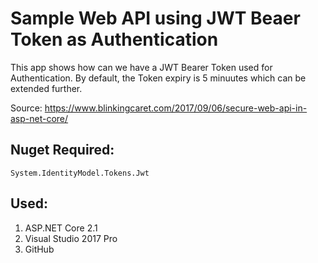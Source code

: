 # Sample Web API using JWT Beaer Token as Authentication
This app shows how can we have a JWT Bearer Token used for Authentication. By default, the Token expiry is 5 minuutes which can be extended further.

Source: https://www.blinkingcaret.com/2017/09/06/secure-web-api-in-asp-net-core/

## Nuget Required:
  `System.IdentityModel.Tokens.Jwt`

## Used: 
  1. ASP.NET Core 2.1
  2. Visual Studio 2017 Pro
  3. GitHub
